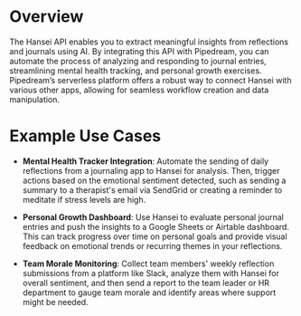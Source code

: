 # Overview

The Hansei API enables you to extract meaningful insights from reflections and journals using AI. By integrating this API with Pipedream, you can automate the process of analyzing and responding to journal entries, streamlining mental health tracking, and personal growth exercises. Pipedream’s serverless platform offers a robust way to connect Hansei with various other apps, allowing for seamless workflow creation and data manipulation.

# Example Use Cases

- **Mental Health Tracker Integration**: Automate the sending of daily reflections from a journaling app to Hansei for analysis. Then, trigger actions based on the emotional sentiment detected, such as sending a summary to a therapist's email via SendGrid or creating a reminder to meditate if stress levels are high.

- **Personal Growth Dashboard**: Use Hansei to evaluate personal journal entries and push the insights to a Google Sheets or Airtable dashboard. This can track progress over time on personal goals and provide visual feedback on emotional trends or recurring themes in your reflections.

- **Team Morale Monitoring**: Collect team members' weekly reflection submissions from a platform like Slack, analyze them with Hansei for overall sentiment, and then send a report to the team leader or HR department to gauge team morale and identify areas where support might be needed.
